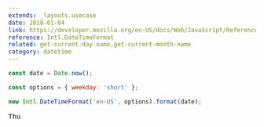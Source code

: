 ```yaml
---
extends: _layouts.usecase
date: 2018-01-04
link: https://developer.mozilla.org/en-US/docs/Web/JavaScript/Reference/Global_Objects/DateTimeFormat
reference: Intl.DateTimeFormat
related: get-current-day-name,get-current-month-name
category: datetime
---
```


```javascript
const date = Date.now();

const options = { weekday: 'short' };

new Intl.DateTimeFormat('en-US', options).format(date);
```

<pre class="output">
Thu
</pre>
